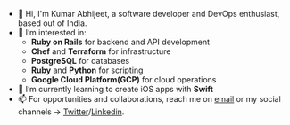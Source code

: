 - 👋 Hi, I'm Kumar Abhijeet, a software developer and DevOps enthusiast, based out of India.
- 👀 I’m interested in: 
  * **Ruby on Rails** for backend and API development
  * **Chef** and **Terraform** for infrastructure
  * **PostgreSQL** for databases
  * **Ruby** and **Python** for scripting
  * **Google Cloud Platform(GCP)** for cloud operations
- 🌱 I’m currently learning to create iOS apps with **Swift**
- 📫 For opportunities and collaborations, reach me on [email](mailto:kumarabhijeet1202@gmail.com) or my social channels -> [Twitter](https://twitter.com/kumar_abhijeet3)/[Linkedin](https://www.linkedin.com/in/kumar-abhijeet-3b4b4a137).

